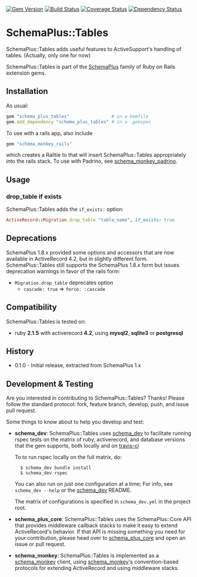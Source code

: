 [![Gem Version](https://badge.fury.io/rb/schema_plus_tables.svg)](http://badge.fury.io/rb/schema_plus_tables)
[![Build Status](https://secure.travis-ci.org/SchemaPlus/schema_plus_tables.svg)](http://travis-ci.org/SchemaPlus/schema_plus_tables)
[![Coverage Status](https://img.shields.io/coveralls/SchemaPlus/schema_plus_tables.svg)](https://coveralls.io/r/SchemaPlus/schema_plus_tables)
[![Dependency Status](https://gemnasium.com/lomba/schema_plus_tables.svg)](https://gemnasium.com/SchemaPlus/schema_plus_tables)

# SchemaPlus::Tables

SchemaPlus::Tables adds useful features to ActiveSupport's handling of tables.  (Actually, only one for now)

SchemaPlus::Tables is part of the [SchemaPlus](https://github.com/SchemaPlus/) family of Ruby on Rails extension gems.

## Installation

<!-- SCHEMA_DEV: TEMPLATE INSTALLATION - begin -->
<!-- These lines are auto-inserted from a schema_dev template -->
As usual:

```ruby
gem "schema_plus_tables"                # in a Gemfile
gem.add_dependency "schema_plus_tables" # in a .gemspec
```

To use with a rails app, also include

```ruby
gem "schema_monkey_rails"
```

which creates a Railtie to that will insert SchemaPlus::Tables appropriately into the rails stack. To use with Padrino, see [schema_monkey_padrino](https://github.com/SchemaPlus/schema_monkey_padrino).

<!-- SCHEMA_DEV: TEMPLATE INSTALLATION - end -->

## Usage

### drop_table if exists

SchemaPlus::Tables adds the `if_exists:` option:

```ruby
ActiveRecord::Migration.drop_table "table_name", if_exists: true
```

## Deprecations

SchemaPlus 1.8.x provided some options and accessors that are now available in ActiveRecord 4.2, but in slightly different form.  SchemaPlus::Tables still supports the SchemaPlus 1.8.x form but issues deprecation warnings in favor of the rails
form:

* `Migration.drop_table` deprecates option
  * `cascade: true` => `force: :cascade`


## Compatibility

SchemaPlus::Tables is tested on:

<!-- SCHEMA_DEV: MATRIX - begin -->
<!-- These lines are auto-generated by schema_dev based on schema_dev.yml -->
* ruby **2.1.5** with activerecord **4.2**, using **mysql2**, **sqlite3** or **postgresql**

<!-- SCHEMA_DEV: MATRIX - end -->



## History

* 0.1.0 - Initial release, extracted from SchemaPlus 1.x

## Development & Testing

Are you interested in contributing to SchemaPlus::Tables?  Thanks!  Please follow
the standard protocol: fork, feature branch, develop, push, and issue pull
request.

Some things to know about to help you develop and test:

<!-- SCHEMA_DEV: TEMPLATE USES SCHEMA_DEV - begin -->
<!-- These lines are auto-inserted from a schema_dev template -->
* **schema_dev**:  SchemaPlus::Tables uses [schema_dev](https://github.com/SchemaPlus/schema_dev) to
  facilitate running rspec tests on the matrix of ruby, activerecord, and database
  versions that the gem supports, both locally and on
  [travis-ci](http://travis-ci.org/SchemaPlus/schema_plus_tables)

  To to run rspec locally on the full matrix, do:

        $ schema_dev bundle install
        $ schema_dev rspec

  You can also run on just one configuration at a time;  For info, see `schema_dev --help` or the [schema_dev](https://github.com/SchemaPlus/schema_dev) README.

  The matrix of configurations is specified in `schema_dev.yml` in
  the project root.


<!-- SCHEMA_DEV: TEMPLATE USES SCHEMA_DEV - end -->

<!-- SCHEMA_DEV: TEMPLATE USES SCHEMA_PLUS_CORE - begin -->
<!-- These lines are auto-inserted from a schema_dev template -->
* **schema_plus_core**: SchemaPlus::Tables uses the SchemaPlus::Core API that
  provides middleware callback stacks to make it easy to extend
  ActiveRecord's behavior.  If that API is missing something you need for
  your contribution, please head over to
  [schema_plus_core](https://github/SchemaPlus/schema_plus_core) and open
  an issue or pull request.

<!-- SCHEMA_DEV: TEMPLATE USES SCHEMA_PLUS_CORE - end -->

<!-- SCHEMA_DEV: TEMPLATE USES SCHEMA_MONKEY - begin -->
<!-- These lines are auto-inserted from a schema_dev template -->
* **schema_monkey**: SchemaPlus::Tables is implemented as a
  [schema_monkey](https://github.com/SchemaPlus/schema_monkey) client,
  using [schema_monkey](https://github.com/SchemaPlus/schema_monkey)'s
  convention-based protocols for extending ActiveRecord and using middleware stacks.

<!-- SCHEMA_DEV: TEMPLATE USES SCHEMA_MONKEY - end -->
